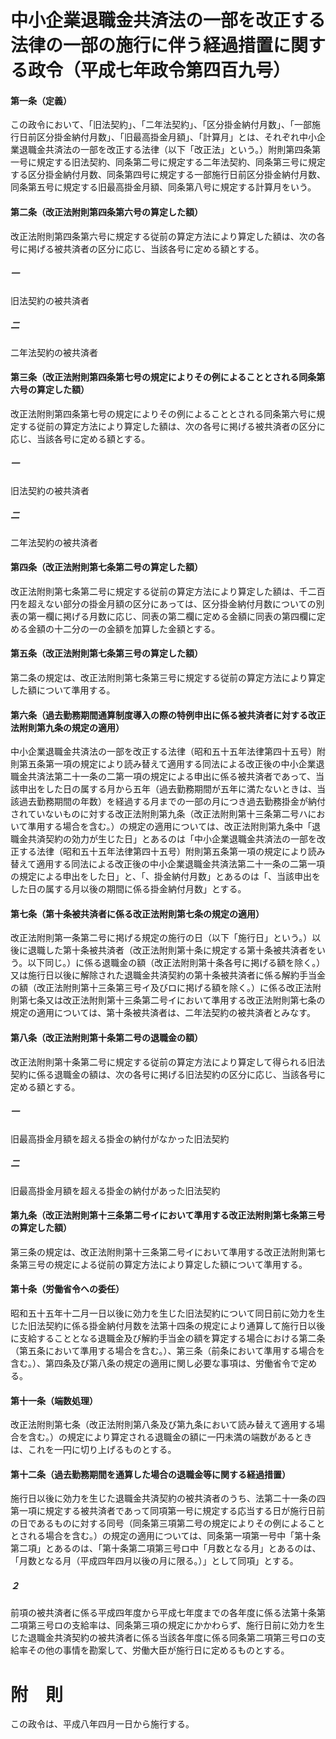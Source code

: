 # 中小企業退職金共済法の一部を改正する法律の一部の施行に伴う経過措置に関する政令（平成七年政令第四百九号）
#### 第一条（定義）
この政令において、「旧法契約」、「二年法契約」、「区分掛金納付月数」、「一部施行日前区分掛金納付月数」、「旧最高掛金月額」、「計算月」とは、それぞれ中小企業退職金共済法の一部を改正する法律（以下「改正法」という。）附則第四条第一号に規定する旧法契約、同条第二号に規定する二年法契約、同条第三号に規定する区分掛金納付月数、同条第四号に規定する一部施行日前区分掛金納付月数、同条第五号に規定する旧最高掛金月額、同条第八号に規定する計算月をいう。
#### 第二条（改正法附則第四条第六号の算定した額）
改正法附則第四条第六号に規定する従前の算定方法により算定した額は、次の各号に掲げる被共済者の区分に応じ、当該各号に定める額とする。
##### 一
旧法契約の被共済者
##### 二
二年法契約の被共済者
#### 第三条（改正法附則第四条第七号の規定によりその例によることとされる同条第六号の算定した額）
改正法附則第四条第七号の規定によりその例によることとされる同条第六号に規定する従前の算定方法により算定した額は、次の各号に掲げる被共済者の区分に応じ、当該各号に定める額とする。
##### 一
旧法契約の被共済者
##### 二
二年法契約の被共済者
#### 第四条（改正法附則第七条第二号の算定した額）
改正法附則第七条第二号に規定する従前の算定方法により算定した額は、千二百円を超えない部分の掛金月額の区分にあっては、区分掛金納付月数についての別表の第一欄に掲げる月数に応じ、同表の第二欄に定める金額に同表の第四欄に定める金額の十二分の一の金額を加算した金額とする。
#### 第五条（改正法附則第七条第三号の算定した額）
第二条の規定は、改正法附則第七条第三号に規定する従前の算定方法により算定した額について準用する。
#### 第六条（過去勤務期間通算制度導入の際の特例申出に係る被共済者に対する改正法附則第九条の規定の適用）
中小企業退職金共済法の一部を改正する法律（昭和五十五年法律第四十五号）附則第五条第一項の規定により読み替えて適用する同法による改正後の中小企業退職金共済法第二十一条の二第一項の規定による申出に係る被共済者であって、当該申出をした日の属する月から五年（過去勤務期間が五年に満たないときは、当該過去勤務期間の年数）を経過する月までの一部の月につき過去勤務掛金が納付されていないものに対する改正法附則第九条（改正法附則第十三条第二号ハにおいて準用する場合を含む。）の規定の適用については、改正法附則第九条中「退職金共済契約の効力が生じた日」とあるのは「中小企業退職金共済法の一部を改正する法律（昭和五十五年法律第四十五号）附則第五条第一項の規定により読み替えて適用する同法による改正後の中小企業退職金共済法第二十一条の二第一項の規定による申出をした日」と、「、掛金納付月数」とあるのは「、当該申出をした日の属する月以後の期間に係る掛金納付月数」とする。
#### 第七条（第十条被共済者に係る改正法附則第七条の規定の適用）
改正法附則第一条第二号に掲げる規定の施行の日（以下「施行日」という。）以後に退職した第十条被共済者（改正法附則第十条に規定する第十条被共済者をいう。以下同じ。）に係る退職金の額（改正法附則第十条各号に掲げる額を除く。）又は施行日以後に解除された退職金共済契約の第十条被共済者に係る解約手当金の額（改正法附則第十三条第三号イ及びロに掲げる額を除く。）に係る改正法附則第七条又は改正法附則第十三条第二号イにおいて準用する改正法附則第七条の規定の適用については、第十条被共済者は、二年法契約の被共済者とみなす。
#### 第八条（改正法附則第十条第二号の退職金の額）
改正法附則第十条第二号に規定する従前の算定方法により算定して得られる旧法契約に係る退職金の額は、次の各号に掲げる旧法契約の区分に応じ、当該各号に定める額とする。
##### 一
旧最高掛金月額を超える掛金の納付がなかった旧法契約
##### 二
旧最高掛金月額を超える掛金の納付があった旧法契約
#### 第九条（改正法附則第十三条第二号イにおいて準用する改正法附則第七条第三号の算定した額）
第三条の規定は、改正法附則第十三条第二号イにおいて準用する改正法附則第七条第三号の規定による従前の算定方法により算定した額について準用する。
#### 第十条（労働省令への委任）
昭和五十五年十二月一日以後に効力を生じた旧法契約について同日前に効力を生じた旧法契約に係る掛金納付月数を法第十四条の規定により通算して施行日以後に支給することとなる退職金及び解約手当金の額を算定する場合における第二条（第五条において準用する場合を含む。）、第三条（前条において準用する場合を含む。）、第四条及び第八条の規定の適用に関し必要な事項は、労働省令で定める。
#### 第十一条（端数処理）
改正法附則第七条（改正法附則第八条及び第九条において読み替えて適用する場合を含む。）の規定により算定される退職金の額に一円未満の端数があるときは、これを一円に切り上げるものとする。
#### 第十二条（過去勤務期間を通算した場合の退職金等に関する経過措置）
施行日以後に効力を生じた退職金共済契約の被共済者のうち、法第二十一条の四第一項に規定する被共済者であって同項第一号に規定する応当する日が施行日前の日であるものに対する同号（同条第三項第二号の規定によりその例によることとされる場合を含む。）の規定の適用については、同条第一項第一号中「第十条第二項」とあるのは、「第十条第二項第三号ロ中「月数となる月」とあるのは、「月数となる月（平成四年四月以後の月に限る。）」として同項」とする。
##### ２
前項の被共済者に係る平成四年度から平成七年度までの各年度に係る法第十条第二項第三号ロの支給率は、同条第三項の規定にかかわらず、施行日前に効力を生じた退職金共済契約の被共済者に係る当該各年度に係る同条第二項第三号ロの支給率その他の事情を勘案して、労働大臣が施行日に定めるものとする。
# 附　則
この政令は、平成八年四月一日から施行する。
